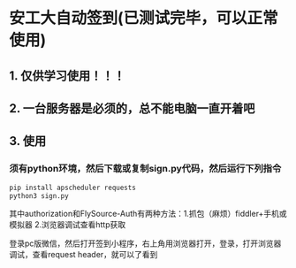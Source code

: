 # 安工大自动签到(已测试完毕，可以正常使用)

## 1. 仅供学习使用！！！

## 2. 一台服务器是必须的，总不能电脑一直开着吧

## 3. 使用

### 须有python环境，然后下载或复制sign.py代码，然后运行下列指令

```python
pip install apscheduler requests
python3 sign.py
```

其中authorization和FlySource-Auth有两种方法：1.抓包（麻烦）fiddler+手机或模拟器 2.浏览器调试查看http获取

登录pc版微信，然后打开签到小程序，右上角用浏览器打开，登录，打开浏览器调试，查看request header，就可以了看到